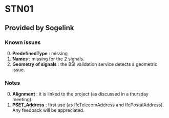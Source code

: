 # STN01

## Provided by Sogelink

### Known issues

0. **PredefinedType** : missing
1. **Names** : missing for the 2 signals.
2. **Geometry of signals** : the BSI validation service detects a geometric issue.

### Notes

0. **Alignment** : it is linked to the project (as discussed in a thursday meeting).
1. **PSET_Address** : first use (as IfcTelecomAddress and IfcPostalAddress). Any feedback will be appreciated.



